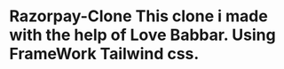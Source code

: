 # Razorpay-Clone        This clone i made with the help of Love Babbar. Using FrameWork Tailwind css.
